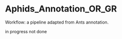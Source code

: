 # Aphids_Annotation_OR_GR
Workflow: a pipeline adapted from Ants annotation. 

in progress not done 
